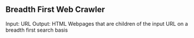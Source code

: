 ## Breadth First Web Crawler

Input: URL
Output: HTML Webpages that are children of the input URL on a breadth first search basis
